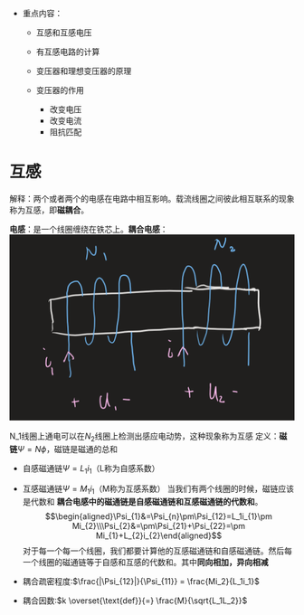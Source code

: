 
- 重点内容：
  - 互感和互感电压
  - 有互感电路的计算
  - 变压器和理想变压器的原理
  
  - 变压器的作用
    - 改变电压
    - 改变电流
    - 阻抗匹配
  


# 互感  
解释：两个或者两个的电感在电路中相互影响。载流线圈之间彼此相互联系的现象称为互感，即**磁耦合**。


**电感**：是一个线圈缠绕在铁芯上。**耦合电感**：
![Alt text](image.png)

N_1线圈上通电可以在$N_2$线圈上检测出感应电动势，这种现象称为互感
定义：**磁链**$\Psi=N\phi$，磁链是磁通的总和


- 自感磁通链$\Psi=L_1i_1$（L称为自感系数）
- 互感磁通链$\Psi=M_1i_1$（M称为互感系数）
当我们有两个线圈的时候，磁链应该是代数和
**耦合电感中的磁通链是自感磁通链和互感磁通链的代数和**。
$$\begin{aligned}\Psi_{1}&=\Psi_{n}\pm\Psi_{12}=L_1i_{1}\pm Mi_{2}\\\Psi_{2}&=\pm\Psi_{21}+\Psi_{22}=\pm Mi_{1}+L_{2}i_{2}\end{aligned}$$
对于每一个每一个线圈，我们都要计算他的互感磁通链和自感磁通链。然后每一个线圈的磁通链等于自感和互感的代数和。其中**同向相加，异向相减**

- 耦合疏密程度:$\frac{|\Psi_{12}|}{\Psi_{11}} = \frac{Mi_2}{L_1i_1}$
- 耦合因数:$k \overset{\text{def}}{=} \frac{M}{\sqrt{L_1L_2}}$
